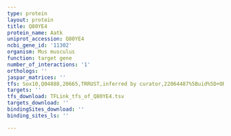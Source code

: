 ```yaml
---
type: protein
layout: protein
title: Q80YE4
protein_name: Aatk
uniprot_accession: Q80YE4
ncbi_gene_id: '11302'
organism: Mus musculus
function: target gene
number_of_interactions: '1'
orthologs: ''
jaspar_matrices: ''
tfs: Sox10,Q04888,20665,TRRUST,inferred by curator,22064487%5Buid%5D+OR+29087512%5Buid%5D,Yes
targets: ''
tfs_download: TFLink_tfs_of_Q80YE4.tsv
targets_download: ''
bindingSites_download: ''
binding_sites_ls: ''

---
```

